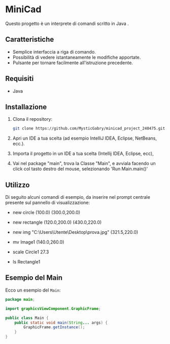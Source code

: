 # MiniCad
Questo progetto è un interprete di comandi scritto in Java .

## Caratteristiche

- Semplice interfaccia a riga di comando.
- Possibilità di vedere istantaneamente le modifiche apportate.
- Pulsante per tornare facilmente all'istruzione precedente.

## Requisiti

- Java

## Installazione

1. Clona il repository:
    ```sh
    git clone https://github.com/MysticGabry/minicad_project_240475.git
    ```
2. Apri un IDE a tua scelta (ad esempio IntelliJ IDEA, Eclipse, NetBeans, ecc.).

3. Importa il progetto in un IDE a tua scelta (Intellij IDEA, Eclipse, ecc),

4. Vai nel package "main", trova la Classe "Main", e avviala facendo un click col tasto destro del mouse, selezionando 'Run Main.main()'


## Utilizzo
Di seguito alcuni comandi di esempio, da inserire nel prompt centrale presente sul pannello di visualizzazione: 
-    new circle (100.0) (300.0,200.0)
-    new rectangle (120.0,200.0) (430.0,220.0)
-    new img "C:\\Users\\Utente\\Desktop\\prova.jpg" (321.5,220.0)

-    mv Image1 (140.0,260.0)
-    scale Circle1 27.3
-    ls Rectangle1
    

## Esempio del Main

Ecco un esempio del `Main`:

```java
package main;

import graphicsViewComponent.GraphicFrame;

public class Main {
    public static void main(String... args) {
        GraphicFrame.getInstance();
    }
}
